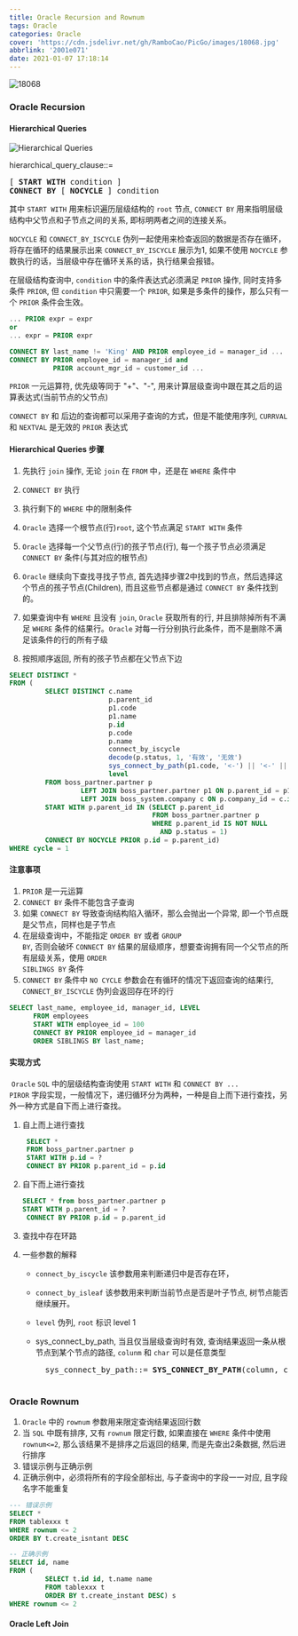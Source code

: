 ```yaml
---
title: Oracle Recursion and Rownum
tags: Oracle
categories: Oracle
cover: 'https://cdn.jsdelivr.net/gh/RamboCao/PicGo/images/18068.jpg'
abbrlink: '2001e071'
date: 2021-01-07 17:18:14
---
```


![18068](https://cdn.jsdelivr.net/gh/RamboCao/PicGo/images/18068.jpg)

### Oracle Recursion
#### Hierarchical Queries
![Hierarchical Queries](https://cdn.jsdelivr.net/gh/RamboCao/PicGo/images/Hierarchical_Queries.png)

hierarchical_query_clause::=
<pre>
[ <b>START WITH</b> condition ]
<b>CONNECT BY</b> [ <b>NOCYCLE</b> ] condition
</pre>

其中 <code>START WITH</code> 用来标识遍历层级结构的 <code>root</code> 节点, <code>CONNECT BY</code> 用来指明层级结构中父节点和子节点之间的关系, 即标明两者之间的连接关系。

<code>NOCYCLE</code> 和 <code>CONNECT_BY_ISCYCLE</code> 伪列一起使用来检查返回的数据是否存在循环，将存在循环的结果展示出来 <code>CONNECT_BY_ISCYCLE</code> 展示为1, 如果不使用 <code>NOCYCLE</code> 参数执行的话，当层级中存在循环关系的话，执行结果会报错。

在层级结构查询中, <code>condition</code> 中的条件表达式必须满足 <code>PRIOR</code> 操作, 同时支持多条件 <code>PRIOR</code>, 但 <code>condition</code> 中只需要一个 <code>PRIOR</code>, 如果是多条件的操作，那么只有一个 <code>PRIOR</code> 条件会生效。
```sql
... PRIOR expr = expr
or
... expr = PRIOR expr

CONNECT BY last_name != 'King' AND PRIOR employee_id = manager_id ...
CONNECT BY PRIOR employee_id = manager_id and 
           PRIOR account_mgr_id = customer_id ...
```

<code>PRIOR</code> 一元运算符, 优先级等同于 "+"、"-", 用来计算层级查询中跟在其之后的运算表达式(当前节点的父节点)

<code>CONNECT BY</code> 和 <PRIOR> 后边的查询都可以采用子查询的方式，但是不能使用序列, <code>CURRVAL</code> 和 <code>NEXTVAL</code> 是无效的 <code>PRIOR</code> 表达式

#### Hierarchical Queries 步骤
1. 先执行 <code>join</code> 操作, 无论 <code>join</code> 在 <code>FROM</code> 中，还是在 <code>WHERE</code> 条件中
2. <code>CONNECT BY</code> 执行
3. 执行剩下的 <code>WHERE</code> 中的限制条件

1. <code>Oracle</code> 选择一个根节点(行)<code>root</code>, 这个节点满足 <code>START WITH</code> 条件
2. <code>Oracle</code> 选择每一个父节点(行)的孩子节点(行), 每一个孩子节点必须满足 <code>CONNECT BY</code> 条件(与其对应的根节点)
3. <code>Oracle</code> 继续向下查找寻找子节点, 首先选择步骤2中找到的节点，然后选择这个节点的孩子节点(Children), 而且这些节点都是通过 <code>CONNECT BY</code> 条件找到的。
4. 如果查询中有 <code>WHERE</code> 且没有 <code>join</code>, <code>Oracle</code> 获取所有的行, 并且排除掉所有不满足 <code>WHERE</code> 条件的结果行。<code>Oracle</code> 对每一行分别执行此条件，而不是删除不满足该条件的行的所有子级
5. 按照顺序返回, 所有的孩子节点都在父节点下边

```sql
SELECT DISTINCT *
FROM (
         SELECT DISTINCT c.name                                               公司，
                         p.parent_id                                          上级合作伙伴节点标识，
                         p1.code                                              上级合作伙伴编码，
                         p1.name                                              上级合作伙伴名称，
                         p.id                                                 合作伙伴标识，
                         p.code                                               合作伙伴编码，
                         p.name                                               合作伙伴名称，
                         connect_by_iscycle                                   cycle,
                         decode(p.status, 1, '有效', '无效')                      状态，
                         sys_connect_by_path(p1.code, '<-') || '<-' || p.code 合作伙伴路径，
                         level                                                重复级别
         FROM boss_partner.partner p
                  LEFT JOIN boss_partner.partner p1 ON p.parent_id = p1.id
                  LEFT JOIN boss_system.company c ON p.company_id = c.id
         START WITH p.parent_id IN (SELECT p.parent_id
                                    FROM boss_partner.partner p
                                    WHERE p.parent_id IS NOT NULL
                                      AND p.status = 1)
         CONNECT BY NOCYCLE PRIOR p.id = p.parent_id)
WHERE cycle = 1
```

#### 注意事项
1. <code>PRIOR</code> 是一元运算
2. <code>CONNECT BY</code> 条件不能包含子查询
3. 如果 <code>CONNECT BY</code> 导致查询结构陷入循环，那么会抛出一个异常, 即一个节点既是父节点，同样也是子节点
4. 在层级查询中，不能指定 <code>ORDER BY</code> 或者 <code>GROUP BY</code>, 否则会破坏 <code>CONNECT BY</code> 结果的层级顺序，想要查询拥有同一个父节点的所有层级关系，使用 <code>ORDER SIBLINGS BY</code> 条件
5. <code>CONNECT BY</code> 条件中 <code>NO CYCLE</code> 参数会在有循环的情况下返回查询的结果行, <code>CONNECT_BY_ISCYCLE</code> 伪列会返回存在环的行

```sql
SELECT last_name, employee_id, manager_id, LEVEL
      FROM employees
      START WITH employee_id = 100
      CONNECT BY PRIOR employee_id = manager_id
      ORDER SIBLINGS BY last_name;
```

#### 实现方式
![]()
<code>Oracle</code> <code>SQL</code> 中的层级结构查询使用 <code>START WITH</code> 和 <code>CONNECT BY ... PIROR</code> 字段实现，一般情况下，递归循环分为两种，一种是自上而下进行查找，另外一种方式是自下而上进行查找。
1. 自上而上进行查找
   
   ```sql
    SELECT *
    FROM boss_partner.partner p
    START WITH p.id = ?
    CONNECT BY PRIOR p.parent_id = p.id
   ```
2. 自下而上进行查找
     ```sql
    SELECT * from boss_partner.partner p 
    START WITH p.parent_id = ?
      CONNECT BY PRIOR p.id = p.parent_id
   ```
3. 查找中存在环路
   
4. 一些参数的解释
    - <code>connect_by_iscycle</code> 该参数用来判断递归中是否存在环，
    - <code>connect_by_isleaf</code> 该参数用来判断当前节点是否是叶子节点, 树节点能否继续展开。
    - <code>level</code> 伪列, <code>root</code> 标识 level 1
    - sys_connect_by_path, 当且仅当层级查询时有效, 查询结果返回一条从根节点到某个节点的路径, <code>colunm</code> 和 <code>char</code> 可以是任意类型

        <pre>
        sys_connect_by_path::= <b>SYS_CONNECT_BY_PATH</b>(column, char)
        </pre>    
### Oracle Rownum
1. <code>Oracle</code> 中的 <code>rownum</code> 参数用来限定查询结果返回行数
2. 当 <code>SQL</code> 中既有排序, 又有 <code>rownum</code> 限定行数, 如果直接在 <code>WHERE</code> 条件中使用 <code>rownum<=2</code>, 那么该结果不是排序之后返回的结果, 而是先查出2条数据, 然后进行排序
3. 错误示例与正确示例
4. 正确示例中，必须将所有的字段全部标出, 与子查询中的字段一一对应, 且字段名字不能重复

```sql
--- 错误示例
SELECT *
FROM tablexxx t
WHERE rownum <= 2
ORDER BY t.create_isntant DESC

-- 正确示例
SELECT id, name
FROM (
         SELECT t.id id, t.name name
         FROM tablexxx t
         ORDER BY t.create_instant DESC) s
WHERE rownum <= 2
```

#### Oracle Left Join
